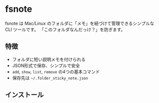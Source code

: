 # fsnote

fsnote は Mac/Linux のフォルダに「メモ」を紐づけて管理できるシンプルな CLI ツールです。
「このフォルダなんだっけ？」を防ぎます。

## 特徴
- フォルダに短い説明メモを付けられる
- JSON形式で保存、シンプルで安全
- `add`, `show`, `list`, `remove` の4つの基本コマンド
- 保存先は `~/.folder_sticky_note.json`

## インストール

